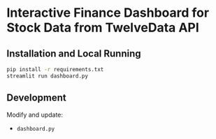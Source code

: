 # Interactive Finance Dashboard for Stock Data from TwelveData API

## Installation and Local Running

```bash
pip install -r requirements.txt
streamlit run dashboard.py
```

## Development

Modify and update:

- `dashboard.py`


